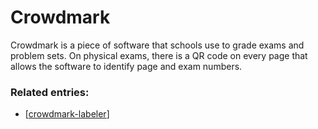 # Crowdmark

Crowdmark is a piece of software that schools use to grade exams and problem sets. On physical exams, there is a QR code on every page that allows the software to identify page and exam numbers.

### Related entries:
- [[crowdmark-labeler]]

[//begin]: # "Autogenerated link references for markdown compatibility"
[crowdmark-labeler]: ../projects/crowdmark-labeler.md "Crowdmark Labeler"
[//end]: # "Autogenerated link references"